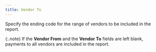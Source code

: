 ```yaml
---
title: Vendor To
---
```



Specify the ending code for the range of vendors to be included in the  report.


{:.note}
If the **Vendor 
 From** and the **Vendor To** fields  are left blank, payments to all vendors are included in the report.
